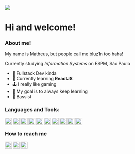 <img class="master" align="center" src='https://pin.it/50lEWj6'>



<h1 align="left"> Hi and welcome! </h1>

### About me!
<p> My name is Matheus, but people call me bluz1n too haha! </p>
<p> Currently studying <i>Information Systems</i> on ESPM, São Paulo </p>

- 🎉 Fullstack Dev kinda
- 🔭 Currently learning <b>ReactJS</b>
- 🕹 I really like gaming
- 🎲 My goal is to always keep learning 
- 🎵 Bassist

### Languages and Tools:



<img align="left" width="22" alt="html" src="https://cdn.jsdelivr.net/gh/devicons/devicon/icons/html5/html5-original.svg" />

<img align="left" width="22" alt="css" src="https://cdn.jsdelivr.net/gh/devicons/devicon/icons/css3/css3-original.svg" />

<img align="left" width="22" alt="javascript" src="https://cdn.jsdelivr.net/gh/devicons/devicon/icons/javascript/javascript-original.svg" />

<img align="left" width="22" alt="javascript" src="https://cdn.jsdelivr.net/gh/devicons/devicon/icons/react/react-original.svg" />
          

<img align="left" width="22" alt="java" src="https://cdn.jsdelivr.net/gh/devicons/devicon/icons/typescript/typescript-original.svg" />

<img align="left" width="22" alt="python" src="https://cdn.jsdelivr.net/gh/devicons/devicon/icons/python/python-original.svg" />

<img align="left" width="22" alt="spring" src="https://cdn.jsdelivr.net/gh/devicons/devicon/icons/spring/spring-original.svg" />

<img align="left" width="22" alt="SQL" src="https://cdn.jsdelivr.net/gh/devicons/devicon/icons/mysql/mysql-original.svg" />
          

<img align="left" width="22" src="https://cdn.jsdelivr.net/gh/devicons/devicon/icons/java/java-original.svg" />
          

 <img align="left" width="22" alt="Github" src="https://cdn.jsdelivr.net/gh/devicons/devicon/icons/github/github-original.svg" />
  
</br>
 
 ### How to reach me
[<img align="left" alt="LinkedIn" width="22px" src="https://simpleicons.org/icons/linkedin.svg"/>][linkedin]
[<img align="left" alt="Twitter" width="22px" src="https://simpleicons.org/icons/twitter.svg"/>][twitter]
[<img align="left"  alt="Instagram" width="22px" src="https://simpleicons.org/icons/instagram.svg"/>][instagram]





[linkedin]: https://www.linkedin.com/in/matheus-arruda-3a5657181/
[twitter]: https://twitter.com/bluz1n
[instagram]: https://www.instagram.com/_matcf/
